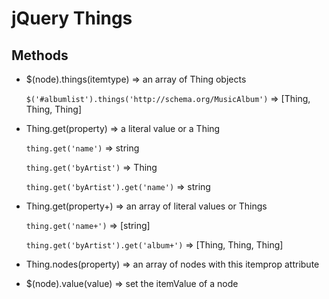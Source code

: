 # jQuery Things

## Methods

* $(node).things(itemtype) => an array of Thing objects
 
    `$('#albumlist').things('http://schema.org/MusicAlbum')` => [Thing, Thing, Thing]

* Thing.get(property) => a literal value or a Thing

    `thing.get('name')` => string
    
    `thing.get('byArtist')` => Thing
    
    `thing.get('byArtist').get('name')` => string

* Thing.get(property+) => an array of literal values or Things
    
    `thing.get('name+')` => [string]

    `thing.get('byArtist').get('album+')` => [Thing, Thing, Thing]

* Thing.nodes(property) => an array of nodes with this itemprop attribute

* $(node).value(value) => set the itemValue of a node
